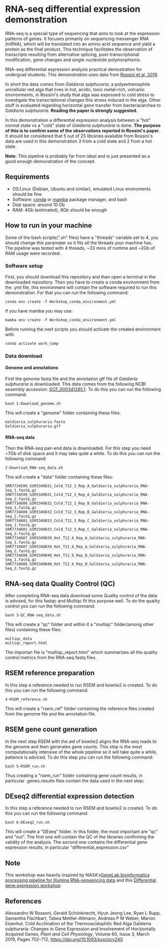 # RNA-seq differential expression demonstration

RNA-seq is a special type of sequencing that aims to look at the expression patterns of genes. It focuses primarily on sequencing messenger RNA (mRNA), which will be translated into an amino acid sequence and yield a protein as the final product. 
This technique facilitates the observation of transcripts resulting from alternative splicing, post-transcriptional modification, gene changes and single nucleotide polymorphisms.


RNA-seq differential expression analysis practical demostration for undergrad students. This demonstration uses data from [Rossini et al, 2019](https://doi.org/10.1093/pcp/pcy240). 

In short the data comes from _Galdieria sulphuraria_, a polyextremophile unicellular red alga that lives in hot, acidic, toxic metal-rich, volcanic environments, in Rossini's study that alga was expossed to cold stress to investigate the transcriptional changes this stress induced in the alga. Other stuff is evaluated regarding horizontal gene transfer from bacteria/archea to _Galdieria sulphuraria_. **Reading the paper is strongly suggested.** 

In this demonstration a differential expression analysis between a "hot" normal state vs a "cold" state of _Galdieria sulphuraria_ is done. **The purpose of this is to confirm some of the observations reported in Rossini's paper**. It should be considered that 5 out of 25 libraries available from Rossini's data are used in this demonstration 3 from a cold state and 2 from a hot state. 

**Note:** This pipeline is probably far from ideal and is just presented as a good enough demonstration of the concept.

## Requirements
- OS:Linux (Debian, Ubuntu and similar), emulated Linux enviroments should be fine
- Software: [conda](https://docs.conda.io/projects/conda/en/latest/user-guide/install/linux.html) or [mamba](https://anaconda.org/conda-forge/mamba) package manager, and bash
- Disk space: around 10 Gb
- RAM: 4Gb (estimated), 8Gb should be enough

## How to run in your machine

Some of the bash scripts(".sh" files) have a "threads" variable set to 4, you should change this paramater so it fits all the threads your machine has. The pipeline was tested with 4 threads, ~33 mins of runtime and ~2Gb of RAM usage were recorded . 

### Software setup

First, you should download this repository and then open a terminal in the downloaded repository. Then you have to create a conda environment from the .yml file, this environment will contain the software required to run this demonstration. For that you can run the following command:

```
conda env create -f Workshop_conda_environment.yml
```
If you have mamba you may use:

```
mamba env create -f Workshop_conda_environment.yml
```

Before running the next scripts you should activate the created environment with

```
conda activate work_comp
```

### Data download 

#### Genome and annotations
First the genome fasta file and the annotation gtf file of _Galdieria sulphuraria_ is downloaded. This data comes from the following NCBI assembly accession: [GCF_000341285.1](https://www.ncbi.nlm.nih.gov/assembly/GCF_000341285.1/). To do this you can run the following command:

```
bash 1-Download_genome.sh
```
This will create a "genome" folder containing these files:

```
Galdieria_sulphuraria.fasta
Galdieria_sulphuraria.gtf
```
#### RNA-seq data 

Then the RNA-seq pair-end data is downloaded. For this step you need ~7Gb of disk space and it may take quite a while. To do this you can run the following command:

```
2-Download_RNA-seq_data.sh 
```

This will create a "data" folder containing these files:

```
SRR7734599_GSM3349831_Cold_T12_3_Rep_A_Galdieria_sulphuraria_RNA-Seq_1.fastq.gz
SRR7734599_GSM3349831_Cold_T12_3_Rep_A_Galdieria_sulphuraria_RNA-Seq_2.fastq.gz
SRR7734600_GSM3349832_Cold_T12_3_Rep_B_Galdieria_sulphuraria_RNA-Seq_1.fastq.gz
SRR7734600_GSM3349832_Cold_T12_3_Rep_B_Galdieria_sulphuraria_RNA-Seq_2.fastq.gz
SRR7734601_GSM3349833_Cold_T12_3_Rep_C_Galdieria_sulphuraria_RNA-Seq_1.fastq.gz
SRR7734601_GSM3349833_Cold_T12_3_Rep_C_Galdieria_sulphuraria_RNA-Seq_2.fastq.gz
SRR7734607_GSM3349839_Hot_T12_6_Rep_A_Galdieria_sulphuraria_RNA-Seq_1.fastq.gz
SRR7734607_GSM3349839_Hot_T12_6_Rep_A_Galdieria_sulphuraria_RNA-Seq_2.fastq.gz
SRR7734608_GSM3349840_Hot_T12_6_Rep_B_Galdieria_sulphuraria_RNA-Seq_1.fastq.gz
SRR7734608_GSM3349840_Hot_T12_6_Rep_B_Galdieria_sulphuraria_RNA-Seq_2.fastq.gz

```
## RNA-seq data Quality Control (QC)

After completing RNA-seq data download some Quality control of the data is advised, for this fastqc and Multiqc fit this purpose well. To do the quality control you can run the following command:

```
bash 3-QC_RNA-seq_data.sh
```
This will create a "qc" folder and within it a "multiqc" folder(among other files) containing these files:

```
multiqc_data
multiqc_report.html
```
The importan file is "multiqc_report.html" which summarizes all the quality control metrics from the RNA-seq fastq files.


## RSEM reference preparation

In this step a reference needed to run RSEM and bowtie2 is created. To do this you can run the following command:

```
4-RSEM_reference.sh

```
This will create a "rsem_ref" folder containing the reference files created from the genome file and the annotation file. 


## RSEM gene count generation

In the next step RSEM with the aid of bowtie2 aligns the RNA-seq reads to the genome and then generates gene counts. This step is the most computationally intensive of the whole pipeline so it will take quite a while, patience is adviced. To do this step you can run the following command:

```
bash 5-RSEM_run.sh
```
Thus creating a "rsem_run" folder containing gene count results, in particular .genes.results files contain the data used in the next step:

## DEseq2 differential expression detection

In this step a reference needed to run RSEM and bowtie2 is created. To do this you can run the following command:

```
bash 6-DEseq2_run.sh
```
This will create a "DEseq" folder. In this folder, the most important are "qc" and "out". The first one will contain the QC of the libraries confirming the validity of the analysis. The second one contains the differential gene expression results, in particular "differential_expression.csv"

## Note

This workshop was heavily inspired by NASA's[GeneLab bioinformatics processing pipeline for Illumina RNA-sequencing data](https://github.com/nasa/GeneLab_Data_Processing/tree/master/RNAseq) and this [Differential gene expression workshop](https://github.com/hbctraining/DGE_workshop)

## References

  Alessandro W Rossoni, Gerald Schönknecht, Hyun Jeong Lee, Ryan L Rupp, Samantha Flachbart, Tabea Mettler-Altmann, Andreas P M Weber, Marion Eisenhut. Cold Acclimation of the Thermoacidophilic Red Alga Galdieria sulphuraria: Changes in Gene Expression and Involvement of Horizontally Acquired Genes, _Plant and Cell Physiology_, Volume 60, Issue 3, March 2019, Pages 702–712, https://doi.org/10.1093/pcp/pcy240


